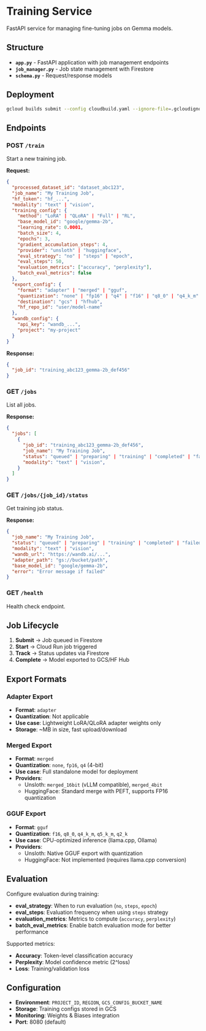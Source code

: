 # Training Service

FastAPI service for managing fine-tuning jobs on Gemma models.

## Structure

- **`app.py`** - FastAPI application with job management endpoints
- **`job_manager.py`** - Job state management with Firestore
- **`schema.py`** - Request/response models

## Deployment

```bash
gcloud builds submit --config cloudbuild.yaml --ignore-file=.gcloudignore
```

## Endpoints

### POST `/train`

Start a new training job.

**Request:**

```json
{
  "processed_dataset_id": "dataset_abc123",
  "job_name": "My Training Job",
  "hf_token": "hf_...",
  "modality": "text" | "vision",
  "training_config": {
    "method": "LoRA" | "QLoRA" | "Full" | "RL",
    "base_model_id": "google/gemma-2b",
    "learning_rate": 0.0001,
    "batch_size": 4,
    "epochs": 3,
    "gradient_accumulation_steps": 4,
    "provider": "unsloth" | "huggingface",
    "eval_strategy": "no" | "steps" | "epoch",
    "eval_steps": 50,
    "evaluation_metrics": ["accuracy", "perplexity"],
    "batch_eval_metrics": false
  },
  "export_config": {
    "format": "adapter" | "merged" | "gguf",
    "quantization": "none" | "fp16" | "q4" | "f16" | "q8_0" | "q4_k_m" | "q5_k_m" | "q2_k",
    "destination": "gcs" | "hfhub",
    "hf_repo_id": "user/model-name"
  },
  "wandb_config": {
    "api_key": "wandb_...",
    "project": "my-project"
  }
}
```

**Response:**

```json
{
  "job_id": "training_abc123_gemma-2b_def456"
}
```

### GET `/jobs`

List all jobs.

**Response:**

```json
{
  "jobs": [
    {
      "job_id": "training_abc123_gemma-2b_def456",
      "job_name": "My Training Job",
      "status": "queued" | "preparing" | "training" | "completed" | "failed" | "unknown",
      "modality": "text" | "vision",
    }
  ]
}
```

### GET `/jobs/{job_id}/status`

Get training job status.

**Response:**

```json
{
  "job_name": "My Training Job",
  "status": "queued" | "preparing" | "training" | "completed" | "failed",
  "modality": "text" | "vision",
  "wandb_url": "https://wandb.ai/...",
  "adapter_path": "gs://bucket/path",
  "base_model_id": "google/gemma-2b",
  "error": "Error message if failed"
}
```

### GET `/health`

Health check endpoint.

## Job Lifecycle

1. **Submit** → Job queued in Firestore
2. **Start** → Cloud Run job triggered
3. **Track** → Status updates via Firestore
4. **Complete** → Model exported to GCS/HF Hub

## Export Formats

### Adapter Export

- **Format**: `adapter`
- **Quantization**: Not applicable
- **Use case**: Lightweight LoRA/QLoRA adapter weights only
- **Storage**: ~MB in size, fast upload/download

### Merged Export

- **Format**: `merged`
- **Quantization**: `none`, `fp16`, `q4` (4-bit)
- **Use case**: Full standalone model for deployment
- **Providers**:
  - Unsloth: `merged_16bit` (vLLM compatible), `merged_4bit`
  - HuggingFace: Standard merge with PEFT, supports FP16 quantization

### GGUF Export

- **Format**: `gguf`
- **Quantization**: `f16`, `q8_0`, `q4_k_m`, `q5_k_m`, `q2_k`
- **Use case**: CPU-optimized inference (llama.cpp, Ollama)
- **Providers**:
  - Unsloth: Native GGUF export with quantization
  - HuggingFace: Not implemented (requires llama.cpp conversion)

## Evaluation

Configure evaluation during training:

- **eval_strategy**: When to run evaluation (`no`, `steps`, `epoch`)
- **eval_steps**: Evaluation frequency when using `steps` strategy
- **evaluation_metrics**: Metrics to compute (`accuracy`, `perplexity`)
- **batch_eval_metrics**: Enable batch evaluation mode for better performance

Supported metrics:

- **Accuracy**: Token-level classification accuracy
- **Perplexity**: Model confidence metric (2^loss)
- **Loss**: Training/validation loss

## Configuration

- **Environment**: `PROJECT_ID`, `REGION`, `GCS_CONFIG_BUCKET_NAME`
- **Storage**: Training configs stored in GCS
- **Monitoring**: Weights & Biases integration
- **Port**: 8080 (default)
